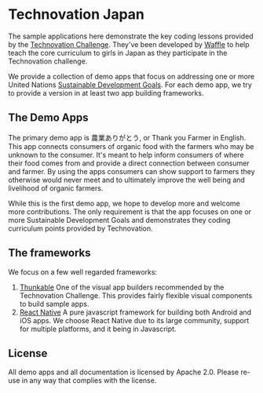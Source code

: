 # Technovation Japan

The sample applications here demonstrate the key coding lessons provided by the
[Technovation
Challenge](https://technovationchallenge.org/curriculum-intro/registered/new/).
They've been developed by [Waffle](https://waffle-waffle.org/) to help teach
the core curriculum to girls in Japan as they participate in the Technovation
challenge.

We provide a collection of demo apps that focus on addressing one or more
United Nations [Sustainable Development Goals](https://sdgs.un.org/goals).  For
each demo app, we try to provide a version in at least two app building
frameworks.

## The Demo Apps

The primary demo app is 農業ありがとう, or Thank you Farmer in English.  This
app connects consumers of organic food with the farmers who may be unknown to
the consumer. It's meant to help inform consumers of where their food comes
from and provide a direct connection between consumer and farmer.   By using
the apps consumers can show support to farmers they otherwise would never meet
and to ultimately improve the well being and livelihood of organic farmers.

While this is the first demo app, we hope to develop more and welcome more
contributions.  The only requirement is that the app focuses on one or more
Sustainable Development Goals and demonstrates they coding curriculum points
provided by Technovation.

## The frameworks

We focus on a few well regarded frameworks:

1.  [Thunkable](https://thunkable.com/#/) One of the visual app builders
    recommended by the Technovation Challenge.  This provides fairly flexible
visual components to build sample apps.
1.  [React Native](https://reactnative.dev/) A pure javascript framework for
    building both Android and iOS apps.  We choose React Native due to its
large community, support for multiple platforms, and it being in Javascript.

## License

All demo apps and all documentation is licensed by Apache 2.0.  Please re-use
in any way that complies with the license.
